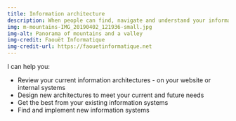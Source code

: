```yaml
---
title: Information architecture
description: When people can find, navigate and understand your information, they are much more likely to buy what you're selling, or to work in the way you need them to work.
img: m-mountains-IMG_20190402_121936-small.jpg
img-alt: Panorama of mountains and a valley
img-credit: Faouët Informatique
img-credit-url: https://faouetinformatique.net
---
```

I can help you:

- Review your current information architectures - on your website or internal systems
- Design new architectures to meet your current and future needs
- Get the best from your existing information systems
- Find and implement new information systems